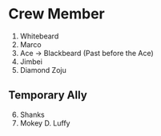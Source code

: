 # Crew Member
1. Whitebeard
2. Marco
3. Ace -> Blackbeard (Past before the Ace)
4. Jimbei
5. Diamond Zoju

## Temporary Ally
6. Shanks
7. Mokey D. Luffy